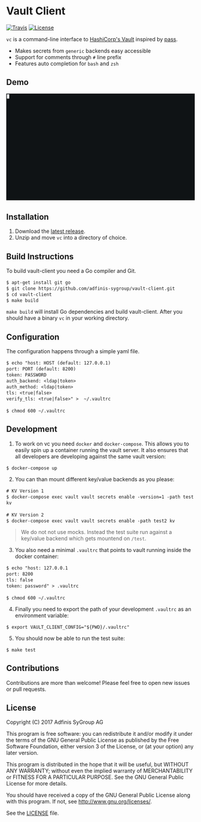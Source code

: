 Vault Client
============
[![Travis](https://img.shields.io/travis/adfinis-sygroup/vault-client.svg?style=flat-square)](https://travis-ci.org/adfinis-sygroup/vault-client)
[![License](https://img.shields.io/github/license/adfinis-sygroup/vault-client.svg?style=flat-square)](LICENSE)

`vc` is a command-line interface to
[HashiCorp's Vault](https://www.vaultproject.io/) inspired by
[pass](https://www.passwordstore.org/).

* Makes secrets from `generic` backends easy accessible
* Support for comments through `#` line prefix
* Features auto completion for `bash` and `zsh`

Demo
----
![gif](sample/demo.gif)

Installation
------------
1. Download the
[latest release](https://github.com/adfinis-sygroup/vault-client/releases).
2. Unzip and move `vc` into a directory of choice.

Build Instructions
------------------
To build vault-client you need a Go compiler and Git.
```
$ apt-get install git go
$ git clone https://github.com/adfinis-sygroup/vault-client.git
$ cd vault-client
$ make build
```
`make build` will install Go dependencies and build vault-client. After you
should have a binary `vc` in your working directory.

Configuration
-------------
The configuration happens through a simple yaml file.
```
$ echo "host: HOST (default: 127.0.0.1)
port: PORT (default: 8200)
token: PASSWORD
auth_backend: <ldap|token>
auth_method: <ldap|token>
tls: <true|false>
verify_tls: <true|false>" >  ~/.vaultrc

$ chmod 600 ~/.vaultrc
```

Development
-----------

1. To work on vc you need `docker` and `docker-compose`. This allows you to
   easily spin up a container running the vault server. It also ensures that all
   developers are developing against the same vault version:

```
$ docker-compose up
```

2. You can than mount different key/value backends as you please:

```
# KV Version 1
$ docker-compose exec vault vault secrets enable -version=1 -path test kv

# KV Version 2
$ docker-compose exec vault vault secrets enable -path test2 kv
```

> We do not not use mocks. Instead the test suite run against a
> key/value backend which gets mountend on `/test`.

3. You also need a minimal `.vaultrc` that points to vault running inside the docker container:

```
$ echo "host: 127.0.0.1
port: 8200
tls: false
token: password" > .vaultrc

$ chmod 600 ~/.vaultrc
```

4. Finally you need to export the path of your development `.vaultrc` as an
   environment variable:

```
$ export VAULT_CLIENT_CONFIG="${PWD}/.vaultrc"
```

5. You should now be able to run the test suite:

```
$ make test
```

Contributions
-------------
Contributions are more than welcome! Please feel free to open new issues or pull requests.

License
-------
Copyright (C) 2017  Adfinis SyGroup AG

This program is free software: you can redistribute it and/or modify
it under the terms of the GNU General Public License as published by
the Free Software Foundation, either version 3 of the License, or
(at your option) any later version.

This program is distributed in the hope that it will be useful,
but WITHOUT ANY WARRANTY; without even the implied warranty of
MERCHANTABILITY or FITNESS FOR A PARTICULAR PURPOSE.  See the
GNU General Public License for more details.

You should have received a copy of the GNU General Public License
along with this program.  If not, see <http://www.gnu.org/licenses/>.

See the	[LICENSE](LICENSE) file.
